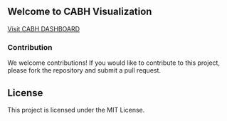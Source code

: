 ## Welcome to CABH Visualization
[Visit CABH DASHBOARD](https://cabh-visualization.streamlit.app/)

### Contribution

We welcome contributions! If you would like to contribute to this project, please fork the repository and submit a pull request.

## License

This project is licensed under the MIT License.
